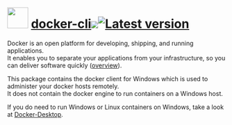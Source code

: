 # <img src="https://rawcdn.githack.com/geicht/chocolatey-packages/94d12e6a67f5fb03baf444cadcea14546de06045/docker-cli/img/docker.png" width="48" height="48"/> [docker-cli](https://community.chocolatey.org/packages/docker-cli)[![](http://transparent-favicon.info/favicon.ico)](#)[![Latest version](https://repology.org/badge/version-for-repo/chocolatey/docker-cli.svg?header=Latest%20version)](https://community.chocolatey.org/packages/docker-cli/28.4.0)

Docker is an open platform for developing, shipping, and running applications. \
It enables you to separate your applications from your infrastructure, so you can deliver software quickly
([overview](https://docs.docker.com/get-started/overview/)).

This package contains the docker client for Windows which is used to administer your docker hosts remotely. \
It does not contain the docker engine to run containers on a Windows host. 

If you do need to run Windows or Linux containers on Windows, take a look at [Docker-Desktop](https://community.chocolatey.org/packages/docker-desktop).
